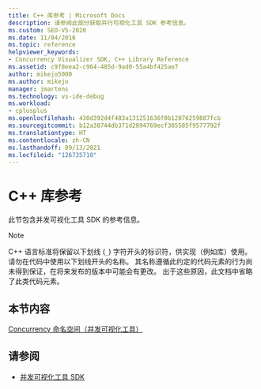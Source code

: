 ```yaml
---
title: C++ 库参考 | Microsoft Docs
description: 请参阅此部分获取并行可视化工具 SDK 参考信息。
ms.custom: SEO-VS-2020
ms.date: 11/04/2016
ms.topic: reference
helpviewer_keywords:
- Concurrency Visualizer SDK, C++ Library Reference
ms.assetid: c9f8eea2-c964-485d-9ad0-55a4bf425ae7
author: mikejo5000
ms.author: mikejo
manager: jmartens
ms.technology: vs-ide-debug
ms.workload:
- cplusplus
ms.openlocfilehash: 430d392d4f483a131251636f0b12876259887fcb
ms.sourcegitcommit: b12a38744db371d2894769ecf305585f9577792f
ms.translationtype: HT
ms.contentlocale: zh-CN
ms.lasthandoff: 09/13/2021
ms.locfileid: "126735710"
---
```

# <a name="c-library-reference"></a>C++ 库参考

此节包含并发可视化工具 SDK 的参考信息。

> [!NOTE]
> C++ 语言标准将保留以下划线 (`_`) 字符开头的标识符，供实现（例如库）使用。 请勿在代码中使用以下划线开头的名称。 其名称遵循此约定的代码元素的行为尚未得到保证，在将来发布的版本中可能会有更改。 出于这些原因，此文档中省略了此类代码元素。

## <a name="in-this-section"></a>本节内容

[Concurrency 命名空间（并发可视化工具）](../profiling/concurrency-namespace-concurrency-visualizer.md)

## <a name="see-also"></a>请参阅

- [并发可视化工具 SDK](../profiling/concurrency-visualizer-sdk.md)